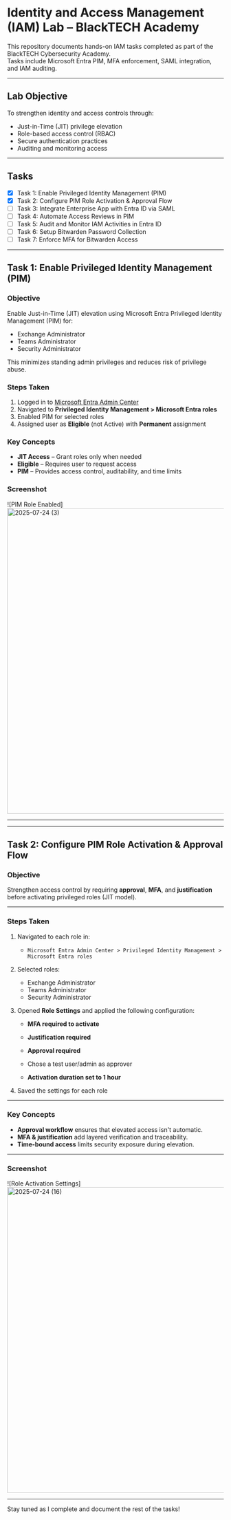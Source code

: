 #  Identity and Access Management (IAM) Lab – BlackTECH Academy

This repository documents hands-on IAM tasks completed as part of the BlackTECH Cybersecurity Academy.  
Tasks include Microsoft Entra PIM, MFA enforcement, SAML integration, and IAM auditing.

---

##  Lab Objective

To strengthen identity and access controls through:
- Just-in-Time (JIT) privilege elevation
- Role-based access control (RBAC)
- Secure authentication practices
- Auditing and monitoring access

---

##  Tasks

- [x] Task 1: Enable Privileged Identity Management (PIM)
- [x] Task 2: Configure PIM Role Activation & Approval Flow
- [ ] Task 3: Integrate Enterprise App with Entra ID via SAML
- [ ] Task 4: Automate Access Reviews in PIM
- [ ] Task 5: Audit and Monitor IAM Activities in Entra ID
- [ ] Task 6: Setup Bitwarden Password Collection
- [ ] Task 7: Enforce MFA for Bitwarden Access

---

##  Task 1: Enable Privileged Identity Management (PIM)

###  Objective
Enable Just-in-Time (JIT) elevation using Microsoft Entra Privileged Identity Management (PIM) for:
- Exchange Administrator
- Teams Administrator
- Security Administrator

This minimizes standing admin privileges and reduces risk of privilege abuse.

###  Steps Taken
1. Logged in to [Microsoft Entra Admin Center](https://entra.microsoft.com)
2. Navigated to **Privileged Identity Management > Microsoft Entra roles**
3. Enabled PIM for selected roles
4. Assigned user as **Eligible** (not Active) with **Permanent** assignment

###  Key Concepts
- **JIT Access** – Grant roles only when needed
- **Eligible** – Requires user to request access
- **PIM** – Provides access control, auditability, and time limits

###  Screenshot  
![PIM Role Enabled] <img width="1366" height="711" alt="2025-07-24 (3)" src="https://github.com/user-attachments/assets/4348ea2a-d6aa-4db5-9eb9-e4443a8f7683" />

---
---

##  Task 2: Configure PIM Role Activation & Approval Flow

###  Objective

Strengthen access control by requiring **approval**, **MFA**, and **justification** before activating privileged roles (JIT model).

---

###  Steps Taken

1. Navigated to each role in:

   * `Microsoft Entra Admin Center > Privileged Identity Management > Microsoft Entra roles`

2. Selected roles:

   * Exchange Administrator
   * Teams Administrator
   * Security Administrator

3. Opened **Role Settings** and applied the following configuration:

   *  **MFA required to activate**
   *  **Justification required**
   *  **Approval required**

     * Chose a test user/admin as approver
   *  **Activation duration set to 1 hour**

4. Saved the settings for each role

---

###  Key Concepts

* **Approval workflow** ensures that elevated access isn't automatic.
* **MFA & justification** add layered verification and traceability.
* **Time-bound access** limits security exposure during elevation.

---

###  Screenshot 
![Role Activation Settings]
<img width="1366" height="711" alt="2025-07-24 (16)" src="https://github.com/user-attachments/assets/04fc8433-9766-4984-8ee5-e0592612dabf" />


---



Stay tuned as I complete and document the rest of the tasks! 
